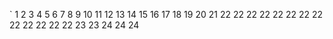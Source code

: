  
 `
1
2
3
4
5
6
7
8
9
10
11
12
13
14
15
16
17
18
19
20
21
22
22
22
22
22
22
22
22
22
22
22
22
22
23
23
24
24
24
